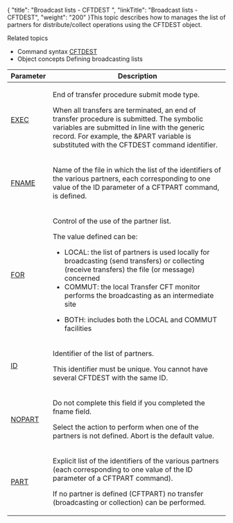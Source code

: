 {
    "title": "Broadcast lists - CFTDEST ",
    "linkTitle": "Broadcast lists - CFTDEST",
    "weight": "200"
}This topic describes how to manages the list of partners for distribute/collect
operations using the CFTDEST object.

Related
topics

-   Command syntax
    [CFTDEST](../../../command_summary#CFTDEST)
-   Object concepts
    Defining
    broadcasting lists

<table>
   <thead>
      <tr>
<th class="TableStyle-SynchTableStyle_interop-HeadE-Column1-Header1">Parameter         </th>
<th class="TableStyle-SynchTableStyle_interop-HeadD-Column1-Header1">Description         </th>
      </tr>
   </thead>
   <tbody>
      <tr>
         <td><p><a href="../../../command_summary/parameter_intro/exec#exec_CFTDEST">EXEC</a></p>         </td>
         <td><p>End of transfer procedure submit mode type.</p>
<p>When all transfers are terminated, an end of transfer procedure
is submitted. The symbolic variables are submitted in line with the generic
record. For example, the &amp;PART variable is substituted with the CFTDEST
command identifier.</p>         </td>
      </tr>
      <tr>
         <td><p><a href="../../../command_summary/parameter_intro/fname#fname_CFTDEST">FNAME</a> </p>         </td>
         <td><p>Name of the file in which the list of the identifiers of
the various partners, each corresponding to one value of the ID parameter
of a CFTPART command, is defined.</p>         </td>
      </tr>
      <tr>
         <td><p><a href="../../../command_summary/parameter_intro/for">FOR</a></p>         </td>
         <td><p>Control of the use of the partner list.</p>
<p>The value defined can be:</p>
<ul>
<li>LOCAL:
the list of partners is used locally for broadcasting (send transfers)
or collecting (receive transfers) the file (or message) concerned</li>
<li>COMMUT:
the local Transfer CFT monitor performs the broadcasting as an intermediate
site</li>
</ul>
<ul>
<li>BOTH:
includes both the LOCAL and COMMUT facilities</li>
</ul>         </td>
      </tr>
      <tr>
         <td><p><a href="../../../command_summary/parameter_intro/id">ID</a> </p>         </td>
         <td><p>Identifier of the list of partners.</p>
<p>This identifier must be unique. You cannot have several
CFTDEST with the same ID.</p>         </td>
      </tr>
      <tr>
         <td><p><a href="../../../command_summary/parameter_intro/nopart">NOPART</a></p>         </td>
         <td><p>Do
not complete this field if you completed the fname field.</p>
<p>Select the action to perform when one of the partners is
not defined. Abort is the default
value.</p>         </td>
      </tr>
      <tr>
         <td><p><a href="../../../command_summary/parameter_intro/part">PART</a> </p>         </td>
         <td><p>Explicit list of the identifiers of the various partners
(each corresponding to one value of the ID parameter of a CFTPART command).</p>
<p>If no partner is defined (CFTPART) no transfer (broadcasting
or collection) can be performed.</p>         </td>
      </tr>
   </tbody>
</table>

